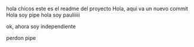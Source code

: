 hola chicos este es el readme del proyecto
Hola, aqui va un nuevo commit
Hola soy pipe
hola soy pauliiiii

ok, ahora soy independiente

perdon pipe

